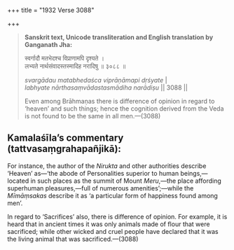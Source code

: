 +++
title = "1932 Verse 3088"

+++
> **Sanskrit text, Unicode transliteration and English translation by Ganganath Jha:** 
>
> स्वर्गादौ मतभेदश्च विप्राणामपि दृश्यते ।  
> लभ्यते नार्थसंवादस्तस्मादिह नरादिषु ॥ ३०८८ ॥ 
>
> *svargādau matabhedaśca viprāṇāmapi dṛśyate* \|  
> *labhyate nārthasaṃvādastasmādiha narādiṣu* \|\| 3088 \|\| 
>
> Even among Brāhmaṇas there is difference of opinion in regard to ‘heaven’ and such things; hence the cognition derived from the Veda is not found to be the same in all men.—(3088)



## Kamalaśīla’s commentary (tattvasaṃgrahapañjikā):

For instance, the author of the *Nirukta* and other authorities describe ‘Heaven’ as—‘the abode of Personalities superior to human beings,—located in such places as the summit of Mount *Meru*,—the place affording superhuman pleasures,—full of numerous amenities’;—while the *Mīmāṃsakas* describe it as ‘a particular form of happiness found among men’.

In regard to ‘Sacrifices’ also, there is difference of opinion. For example, it is heard that in ancient times it was only animals made of flour that were sacrificed; while other wicked and cruel people have declared that it was the living animal that was sacrificed.—(3088)


